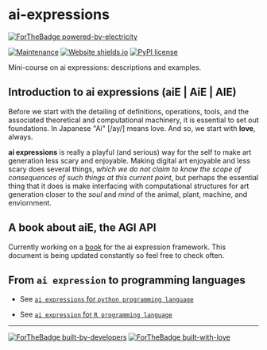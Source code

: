 # ai-expressions
[![ForTheBadge powered-by-electricity](http://ForTheBadge.com/images/badges/powered-by-electricity.svg)](http://ForTheBadge.com)

[![Maintenance](https://img.shields.io/badge/Maintained%3F-yes-green.svg)](https://GitHub.com/Naereen/StrapDown.js/graphs/commit-activity)
[![Website shields.io](https://img.shields.io/website-up-down-green-red/http/shields.io.svg)](http://shields.io/)
[![PyPI license](https://img.shields.io/pypi/l/ansicolortags.svg)](https://pypi.python.org/pypi/ansicolortags/)

Mini-course on ai expressions: descriptions and examples.

## Introduction to ai expressions (aiE | AiE | AIE)
Before we start with the detailing of definitions, operations, tools, and the associated theoretical and computational machinery, it is essential to set out foundations. In Japanese "Ai" [/ay/] means love. And so, we start with **love**, always.

**ai expressions** is really a playful (and serious) way for the self to make art generation less scary and enjoyable. Making digital art enjoyable and less scary does several things, _which we do not claim to know the scope of consequences of such things at this current point_, but perhaps the essential thing that it does is make interfacing with computational structures for art generation closer to the _soul_ and _mind_ of the animal, plant, machine, and enviornment. 

## A book about aiE, the AGI API
Currently working on a [book](https://storage.googleapis.com/root-proposal-1246/ai-expressions/ai_expressions.pdf) for the ai expression framework. This document is being updated constantly so feel free to check often.

## From `ai expression` to programming languages

* See [`ai expressions` for `python programming language`](aie.python.md)

* See [`ai expression` for `R programming language`](aie.R.md)

---
[![ForTheBadge built-by-developers](http://ForTheBadge.com/images/badges/built-by-developers.svg)](https://GitHub.com/Naereen/)
[![ForTheBadge built-with-love](http://ForTheBadge.com/images/badges/built-with-love.svg)](https://GitHub.com/Naereen/)
